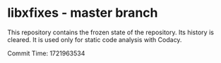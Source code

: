 # libxfixes - master branch

This repository contains the frozen state of the repository.
Its history is cleared. It is used only for static code
analysis with Codacy.

Commit Time: 1721963534